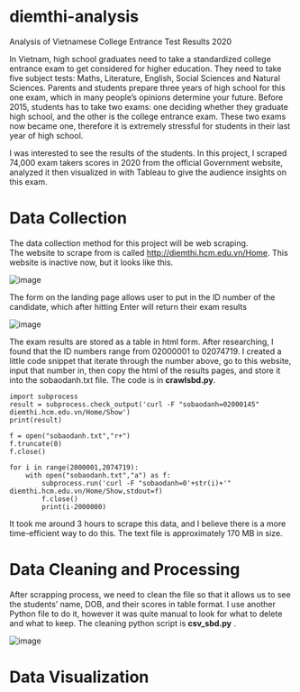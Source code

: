 # diemthi-analysis
Analysis of Vietnamese College Entrance Test Results 2020  

In Vietnam, high school graduates need to take a standardized college entrance exam to get considered for higher education. They need to take five subject tests: Maths, Literature, English, Social Sciences and Natural Sciences. Parents and students prepare three years of high school for this one exam, which in many people’s opinions determine your future. Before 2015, students has to take two exams: one deciding whether they graduate high school, and the other is the college entrance exam. These two exams now became one, therefore it is extremely stressful for students in their last year of high school.  

I was interested to see the results of the students. In this project, I scraped 74,000 exam takers scores in 2020 from the official Government website, analyzed it then visualized in with Tableau to give the audience insights on this exam.  

# Data Collection  
The data collection method for this project will be web scraping.  
The website to scrape from is called http://diemthi.hcm.edu.vn/Home. This website is inactive now, but it looks like this.   

![image](https://user-images.githubusercontent.com/72576730/124315197-98550d00-db41-11eb-90cb-c2b13fd80d8d.png)

The form on the landing page allows user to put in the ID number of the candidate, which after hitting Enter will return their exam results  

![image](https://user-images.githubusercontent.com/72576730/124315283-bcb0e980-db41-11eb-8891-1eb59c6fdc54.png)

The exam results are stored as a table in html form. After researching, I found that the ID numbers range from 02000001 to 02074719.
I created a little code snippet that iterate through the number above, go to this website, input that number in, then copy the html of the results pages, and store it into the sobaodanh.txt file. The code is in **crawlsbd.py**.    

```
import subprocess
result = subprocess.check_output('curl -F "sobaodanh=02000145" diemthi.hcm.edu.vn/Home/Show')
print(result)

f = open("sobaodanh.txt","r+")
f.truncate(0)
f.close()

for i in range(2000001,2074719):
    with open("sobaodanh.txt","a") as f:
        subprocess.run('curl -F "sobaodanh=0'+str(i)+'" diemthi.hcm.edu.vn/Home/Show,stdout=f)
        f.close()
        print(i-2000000)
```
It took me around 3 hours to scrape this data, and I believe there is a more time-efficient way to do this. The text file is approximately 170 MB in size.

  
# Data Cleaning and Processing  
After scrapping process, we need to clean the file so that it allows us to see the students’ name, DOB, and their scores in table format. I use another Python file to do it, however it was quite manual to look for what to delete and what to keep. The cleaning python script is **csv_sbd.py** .

![image](https://user-images.githubusercontent.com/72576730/124316580-cdfaf580-db43-11eb-9e4c-39d9d1f68e32.png)

# Data Visualization
<script type="text/javascript">
        function initViz() {
            var containerDiv = document.getElementById("vizContainer"),
                url = "https://public.tableau.com/views/VietnamCollegeEntranceExamScore2020/Dashboard1?:embed=true&:showVizHome=no",
                options = {
                    hideTabs: true,
                    onFirstInteractive: function () {
                        console.log("Run this code when the viz has finished loading.");
                    }
                };

            var viz = new tableau.Viz(containerDiv, url, options);
            // Create a viz object and embed it in the container div.
        }
   </script>

<body onload="initViz();">
    <div id="vizContainer" style="width:800px; height:700px;"></div>
</body>



